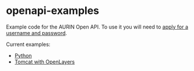 # openapi-examples

Example code for the AURIN Open API.  To use it you will need to [apply for a username and password](http://docs.aurin.org.au/aurin-portal-access-registration/aurin-api/).

Current examples:
* [Python](/python/openapi.py)
* [Tomcat with OpenLayers](/tomcat)

